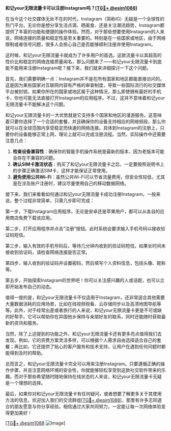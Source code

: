 **和记your无限流量卡可以注册Instagram吗？[[TG💪+ @esim1088](https://t.me/s/esim1088)]**

在当今这个社交媒体无处不在的时代，Instagram（简称IG）无疑是一个全球性的热门平台。无论你是想分享生活点滴、晒美食、还是关注潮流趋势，Instagram都提供了丰富的功能和便捷的操作体验。然而，对于那些想要使用Instagram的人来说，网络连接的质量和稳定性是至关重要的。特别是在一些国家或地区，由于网络限制或者信号问题，很多人会担心自己是否能够顺利注册并使用Instagram。

这时候，和记your无限流量卡就成为了许多用户的首选。这款流量卡以其超高的性价比和稳定的网络连接质量闻名，那么问题来了——和记your无限流量卡到底能不能用来注册Instagram呢？接下来，我们就来详细探讨一下这个问题。

首先，我们需要明确一点：Instagram并不是在所有国家和地区都能直接访问的。这是因为某些国家对互联网内容有严格的审查制度，导致一些国际流行的社交媒体平台被封锁。如果你所在的国家或地区属于这种情况，那么即使拥有最好的手机卡，你也可能无法直接打开Instagram的应用程序。不过，这并不意味着和记your无限流量卡不能解决这个问题。

和记your无限流量卡的一大优势就是它支持多个国家和地区的漫游服务。这意味着只要你选择了一个合适的套餐，并且确保你的设备支持相应的网络频段，那么你就可以在全球范围内享受稳定而快速的网络连接。具体到Instagram的注册上，只要你的设备能够正常上网，理论上就可以完成注册流程。当然，实际操作中还需要注意几点：

1. **检查设备兼容性**：确保你的智能手机操作系统是最新的版本，因为老版本可能会存在不兼容的问题。
2. **确认SIM卡激活状态**：购买了和记your无限流量卡之后，一定要按照说明书上的步骤正确激活SIM卡，这样才能保证正常使用。
3. **避免使用公共Wi-Fi**：虽然公共Wi-Fi可以节省流量费用，但安全性较低，尤其是在涉及账户注册时，建议尽量使用自己的移动数据网络。

接下来，我们来看看如何通过和记your无限流量卡成功注册Instagram。一般来说，整个过程非常简单，只需几步即可完成：

第一步，下载Instagram应用程序。无论是安卓还是苹果用户，都可以从各自的应用商店免费下载该应用。

第二步，打开应用程序并点击“注册”按钮。此时系统会要求输入手机号码以接收验证码短信。

第三步，输入有效的手机号码后，等待几分钟内收到的验证码短信。如果长时间未接收到验证码，请检查网络连接是否正常。

第四步，输入收到的验证码并设置密码，然后填写个人资料信息，包括头像、昵称等。

第五步，开始探索Instagram的世界吧！你可以关注感兴趣的人或话题，也可以立即开始发布自己的动态。

值得一提的是，和记your无限流量卡不仅适用于Instagram，还非常适合其他需要大量数据消耗的应用场景，比如在线视频观看、云存储同步以及高清地图导航等等。此外，对于经常出差或者旅行的人来说，和记your无限流量卡更是不可或缺的好帮手。它可以帮助你在异国他乡保持与亲朋好友的联系，同时还能随时获取最新的资讯和服务。

当然，除了上述提到的功能之外，和记your无限流量卡还有更多亮点值得我们去发现。例如，它的资费方案灵活多样，可以根据个人需求自由选择适合自己的套餐；再比如，它还提供了贴心的客户服务和技术支持，让用户在遇到任何问题时都能得到及时的帮助。

总而言之，和记your无限流量卡完全可以用来注册Instagram。只要遵循正确的操作步骤，并且注意网络环境的安全性，你就能够轻松享受到这款社交软件带来的乐趣。而对于那些希望随时随地保持在线状态的人来说，和记your无限流量卡无疑是一个理想的选择。

最后，如果你对和记your无限流量卡有任何疑问，或者想要了解更多关于其使用方法的信息，欢迎加入我们的交流群组[[TG💪+ @esim1088](https://t.me/s/esim1088)]，那里有许多志同道合的朋友愿意与你分享经验。相信通过大家共同努力，一定能让每一次网络体验变得更加美好！

[[TG💪+ @esim1088](https://t.me/s/esim1088) ![Image](https://i.postimg.cc/4NQfJmqS/Snipaste-2025-05-13-00-14-12.png)]